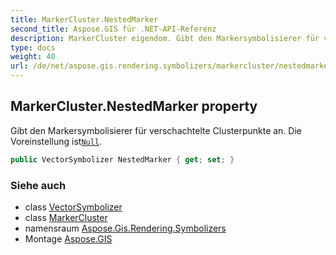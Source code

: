 ```yaml
---
title: MarkerCluster.NestedMarker
second_title: Aspose.GIS für .NET-API-Referenz
description: MarkerCluster eigendom. Gibt den Markersymbolisierer für verschachtelte Clusterpunkte an. Die Voreinstellung istNull.
type: docs
weight: 40
url: /de/net/aspose.gis.rendering.symbolizers/markercluster/nestedmarker/
---
```

## MarkerCluster.NestedMarker property

Gibt den Markersymbolisierer für verschachtelte Clusterpunkte an. Die Voreinstellung ist[`Null`](../../vectorsymbolizer/null/).

```csharp
public VectorSymbolizer NestedMarker { get; set; }
```

### Siehe auch

* class [VectorSymbolizer](../../vectorsymbolizer/)
* class [MarkerCluster](../)
* namensraum [Aspose.Gis.Rendering.Symbolizers](../../markercluster/)
* Montage [Aspose.GIS](../../../)



